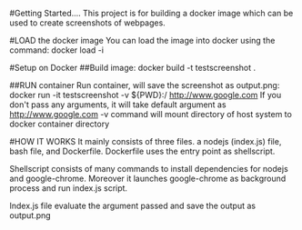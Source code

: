 #Getting Started....
This project is for building a docker image which can be used to create screenshots of webpages. 

#LOAD the docker image
You can load the image into docker using the command:
docker load -i <path to image tar file>

#Setup on Docker
##Build image:
docker build -t testscreenshot .

##RUN container
Run container, will save the screenshot as  output.png:
docker run -it testscreenshot -v ${PWD}:/  http://www.google.com
If you don't pass any arguments, it will take default argument as http://www.google.com
-v command will mount directory  of host system to docker container directory 

#HOW IT WORKS
It mainly consists of three files. a nodejs (index.js) file, bash file, and Dockerfile.
Dockerfile uses the entry point as shellscript.

Shellscript consists of many commands to install dependencies for nodejs and google-chrome.
Moreover it launches google-chrome as background process and run index.js script.

Index.js file evaluate the argument passed and save the output as output.png

 
